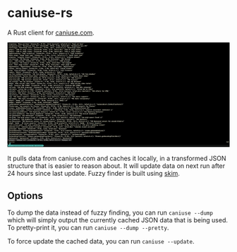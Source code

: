 # caniuse-rs

A Rust client for [caniuse.com](https://caniuse.com).

![demo](https://github.com/mrjones2014/caniuse-rs/raw/master/images/demo.gif)

It pulls data from caniuse.com and caches it locally, in a transformed JSON structure
that is easier to reason about. It will update data on next run after 24 hours since
last update. Fuzzy finder is built using [skim](https://github.com/lotabout/skim).

## Options

To dump the data instead of fuzzy finding, you can run `caniuse --dump` which will simply output the
currently cached JSON data that is being used. To pretty-print it, you can run `caniuse --dump --pretty`.

To force update the cached data, you can run `caniuse --update`.
